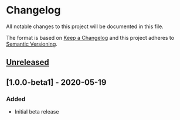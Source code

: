 # Changelog

All notable changes to this project will be documented in this file.

The format is based on [Keep a Changelog](http://keepachangelog.com/en/1.0.0/)
and this project adheres to [Semantic Versioning](http://semver.org/spec/v2.0.0.html).

## [Unreleased]

## [1.0.0-beta1] - 2020-05-19

### Added

* Initial beta release


[Unreleased]: https://github.com/gbeep/ecommerce-sdk-php/compare/1.0.0-beta1...HEAD
[1.0.0]: https://github.com/gbeep/gbeep-ecommerce-sdk-php/commits/1.0.0-beta1
